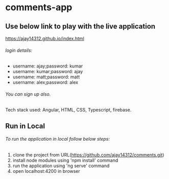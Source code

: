 # comments-app

## Use below link to play with the live application
https://ajay14312.github.io/index.html

###### login details:
- username: ajay;password: kumar
- username: kumar;password: ajay
- username: matt;password: matt
- username: alex;password: alex

###### You can sign up also.

Tech stack used: Angular, HTML, CSS, Typescript, firebase.

## Run in Local

###### To run the application in local follow below steps:
1. clone the project from URL(https://github.com/ajay14312/comments.git)
2. install node modules using 'npm install' command
3. run the application using 'ng serve' command
4. open localhost:4200 in browser
